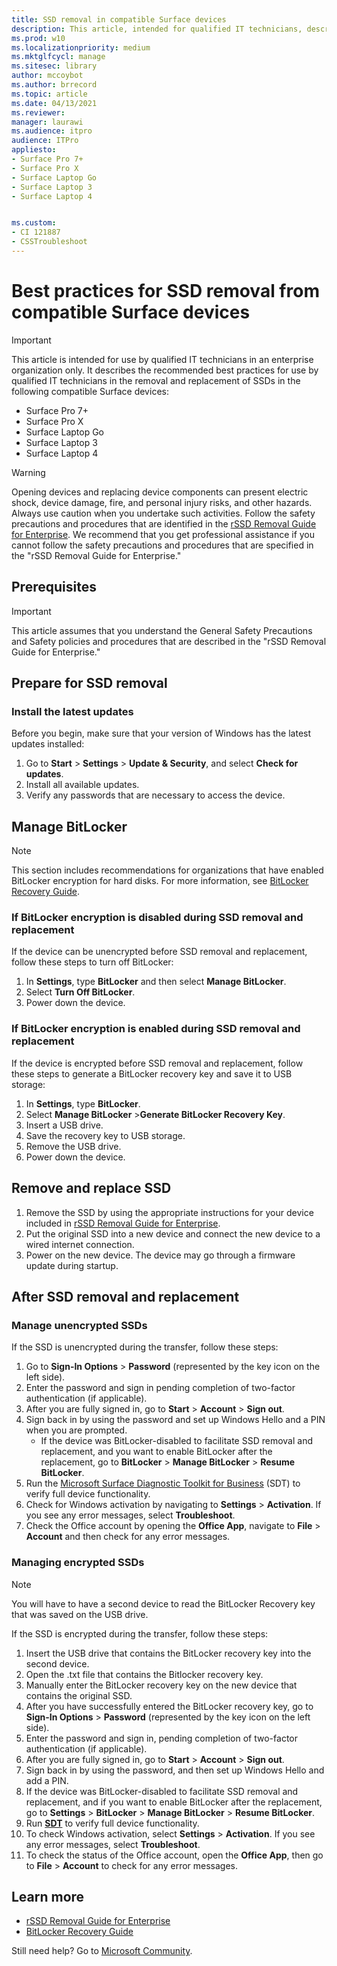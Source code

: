 ```yaml
---
title: SSD removal in compatible Surface devices
description: This article, intended for qualified IT technicians, describes the recommended best practices for the removal and replacement of SSDs in Surface Laptop 4, Surface Laptop 3, Surface Pro 7+, Surface Pro X, and Surface Laptop Go. 
ms.prod: w10
ms.localizationpriority: medium
ms.mktglfcycl: manage
ms.sitesec: library
author: mccoybot
ms.author: brrecord
ms.topic: article
ms.date: 04/13/2021
ms.reviewer: 
manager: laurawi
ms.audience: itpro
audience: ITPro
appliesto:
- Surface Pro 7+
- Surface Pro X
- Surface Laptop Go
- Surface Laptop 3
- Surface Laptop 4


ms.custom: 
- CI 121887
- CSSTroubleshoot 
---
```

# Best practices for SSD removal from compatible Surface devices

> [!IMPORTANT]
> This article is intended for use by qualified IT technicians in an enterprise organization only. It describes the recommended best practices for use by qualified IT technicians in the removal and replacement of SSDs in the following compatible Surface devices: 

- Surface Pro 7+
- Surface Pro X
- Surface Laptop Go
- Surface Laptop 3
- Surface Laptop 4

> [!WARNING]
> Opening devices and replacing device components can present electric shock, device damage, fire, and personal injury risks, and other hazards.  Always use caution when you undertake such activities. Follow the safety precautions and procedures that are identified in the [rSSD Removal Guide for Enterprise](https://www.microsoft.com/download/100440). We recommend that you get professional assistance if you cannot follow the safety precautions and procedures that are specified in the "rSSD Removal Guide for Enterprise."

## Prerequisites

> [!IMPORTANT]
> This article assumes that you understand the General Safety Precautions and Safety policies and procedures that are described in the "rSSD Removal Guide for Enterprise."

## Prepare for SSD removal 

### Install the latest updates 

Before you begin, make sure that your version of Windows has the latest updates installed:

1.	Go to **Start** > **Settings** > **Update & Security**, and select **Check for updates**.
2. Install all available updates.
3. Verify any passwords that are necessary to access the device.  
 
## Manage BitLocker 

> [!NOTE]
> This section includes recommendations for organizations that have enabled BitLocker encryption for hard disks. For more information, see  [BitLocker Recovery Guide](https://docs.microsoft.com/windows/security/information-protection/bitlocker/bitlocker-recovery-guide-plan). 

### If BitLocker encryption is disabled during SSD removal and replacement

If the device can be unencrypted before SSD removal and replacement, follow these steps to turn off BitLocker:

1.	In **Settings**, type **BitLocker** and then select **Manage BitLocker**. 
2.	Select **Turn Off BitLocker**. 
3.	Power down the device. 

### If BitLocker encryption is enabled during SSD removal and replacement

If the device is encrypted before SSD removal and replacement, follow these steps to generate a BitLocker recovery key and save it to USB storage:

1.	In **Settings**, type **BitLocker**.
2. Select **Manage BitLocker** >**Generate BitLocker Recovery Key**.
2.	Insert a USB drive. 
4.	Save the recovery key to USB storage.  
5.	Remove the USB drive.  
6.	Power down the device. 

## Remove and replace SSD 

1.	Remove the SSD by using the appropriate instructions for your device included in [rSSD Removal Guide for Enterprise](https://www.microsoft.com/download/100440). 
2.  Put the original SSD into a new device and connect the new device to a wired internet connection.
3.	Power on the new device. The device may go through a firmware update during startup.  
 
## After SSD removal and replacement

### Manage unencrypted SSDs 

If the SSD is unencrypted during the transfer, follow these steps: 

1.	Go to **Sign-In Options** > **Password** (represented by the key icon on the left side).  
2.	Enter the password and sign in pending completion of two-factor authentication (if applicable).
3.	After you are fully signed in, go to **Start** > **Account** > **Sign out**.  
4.	Sign back in by using the password and set up Windows Hello and a PIN when you are prompted. 
    - If the device was BitLocker-disabled to facilitate SSD removal and replacement, and you want to enable BitLocker after the replacement, go to **BitLocker** > **Manage BitLocker** > **Resume BitLocker**.  
6.	Run the [Microsoft Surface Diagnostic Toolkit for Business](surface-diagnostic-toolkit-for-business-intro.md) (SDT) to verify full device functionality.  
7.	Check for Windows activation by navigating to **Settings** > **Activation**.  If you see any error messages, select **Troubleshoot**. 
8.	Check the Office account by opening the **Office App**, navigate to **File** > **Account** and then check for any error messages.  

### Managing encrypted SSDs 

> [!NOTE]
> You will have to have a second device to read the BitLocker Recovery key that was saved on the USB drive. 

If the SSD is encrypted during the transfer, follow these steps:

1.	Insert the USB drive that contains the BitLocker recovery key into the second device. 
2.	Open the .txt file that contains the Bitlocker recovery key. 
3.	Manually enter the BitLocker recovery key on the new device that contains the original SSD.  
4.	After you have successfully entered the BitLocker recovery key, go to **Sign-In Options** > **Password** (represented by the key icon on the left side).  
5.	Enter the password and sign in, pending completion of two-factor authentication (if applicable).
6.	After you are fully signed in, go to **Start** > **Account** > **Sign out**.  
7.	Sign back in by using the password, and then set up Windows Hello and add a PIN. 
8.	If the device was BitLocker-disabled to facilitate SSD removal and replacement, and if you want to enable BitLocker after the replacement, go to **Settings** > **BitLocker** > **Manage BitLocker** > **Resume BitLocker**.  
9.	Run **[SDT](surface-diagnostic-toolkit-for-business-intro.md)** to verify full device functionality.  
10.	To check Windows activation, select **Settings** > **Activation**.  If you see any error messages, select **Troubleshoot**.
11.	To check the status of the Office account, open the **Office App**, then go to **File** > **Account** to check for any error messages.

## Learn more

- [rSSD Removal Guide for Enterprise](https://www.microsoft.com/download/100440)
- [BitLocker Recovery Guide](https://docs.microsoft.com/windows/security/information-protection/bitlocker/bitlocker-recovery-guide-plan)

Still need help? Go to [Microsoft Community](https://answers.microsoft.com/).